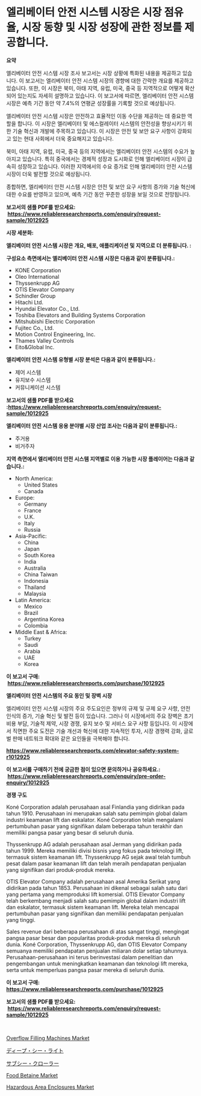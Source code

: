 <p><h1>엘리베이터 안전 시스템 시장은 시장 점유율, 시장 동향 및 시장 성장에 관한 정보를 제공합니다.</h1></p><p><strong>요약</strong></p>
<p><p>엘리베이터 안전 시스템 시장 조사 보고서는 시장 상황에 특화된 내용을 제공하고 있습니다. 이 보고서는 엘리베이터 안전 시스템 시장의 경향에 대한 간략한 개요를 제공하고 있습니다. 또한, 이 시장은 북미, 아태 지역, 유럽, 미국, 중국 등 지역적으로 어떻게 확산되어 있는지도 자세히 설명하고 있습니다. 이 보고서에 따르면, 엘리베이터 안전 시스템 시장은 예측 기간 동안 약 7.4%의 연평균 성장률을 기록할 것으로 예상됩니다.</p><p>엘리베이터 안전 시스템 시장은 안전하고 효율적인 이동 수단을 제공하는 데 중요한 역할을 합니다. 이 시장은 엘리베이터 및 에스컬레이터 시스템의 안전성을 향상시키기 위한 기술 혁신과 개발에 주목하고 있습니다. 이 시장은 안전 및 보안 요구 사항이 강화되고 있는 현대 사회에서 더욱 중요해지고 있습니다.</p><p>북미, 아태 지역, 유럽, 미국, 중국 등의 지역에서는 엘리베이터 안전 시스템의 수요가 높아지고 있습니다. 특히 중국에서는 경제적 성장과 도시화로 인해 엘리베이터 시장이 급속히 성장하고 있습니다. 이러한 지역에서의 수요 증가로 인해 엘리베이터 안전 시스템 시장이 더욱 발전할 것으로 예상됩니다.</p><p>종합하면, 엘리베이터 안전 시스템 시장은 안전 및 보안 요구 사항의 증가와 기술 혁신에 대한 수요를 반영하고 있으며, 예측 기간 동안 꾸준한 성장을 보일 것으로 전망됩니다.</p></p>
<p><strong>보고서의 샘플 PDF를 받으세요: &nbsp;<a href="https://www.reliableresearchreports.com/enquiry/request-sample/1012925">https://www.reliableresearchreports.com/enquiry/request-sample/1012925</a></strong></p>
<p><strong>시장 세분화:</strong></p>
<p><strong> 엘리베이터 안전 시스템 시장은 개요, 배포, 애플리케이션 및 지역으로 더 분류됩니다. :</strong></p>
<p><strong>구성요소 측면에서는 엘리베이터 안전 시스템 시장은 다음과 같이 분류됩니다.:</strong></p>
<p><ul><li>KONE Corporation</li><li>Oleo International</li><li>Thyssenkrupp AG</li><li>OTIS Elevator Company</li><li>Schindler Group</li><li>Hitachi Ltd.</li><li>Hyundai Elevator Co., Ltd.</li><li>Toshiba Elevators and Building Systems Corporation</li><li>Mitshubishi Electric Corporation</li><li>Fujitec Co., Ltd.</li><li>Motion Control Engineering, Inc.</li><li>Thames Valley Controls</li><li>Eito&Global Inc.</li></ul></p>
<p><strong> 엘리베이터 안전 시스템 유형별 시장 분석은 다음과 같이 분류됩니다.:</strong></p>
<p><ul><li>제어 시스템</li><li>유지보수 시스템</li><li>커뮤니케이션 시스템</li></ul></p>
<p><strong>보고서의 샘플 PDF를 받으세요 :<a href="https://www.reliableresearchreports.com/enquiry/request-sample/1012925">https://www.reliableresearchreports.com/enquiry/request-sample/1012925</a></strong></p>
<p><strong> 엘리베이터 안전 시스템 응용 분야별 시장 산업 조사는 다음과 같이 분류됩니다.:</strong></p>
<p><ul><li>주거용</li><li>비거주자</li></ul></p>
<p><strong>지역 측면에서 엘리베이터 안전 시스템 지역별로 이용 가능한 시장 플레이어는 다음과 같습니다.:</strong></p>
<p><ul>
    <li>
        North America:
        <ul>
            <li>United States</li>
            <li>Canada</li>
        </ul>
    </li>
    <li>
        Europe:
        <ul>
            <li>Germany</li>
            <li>France</li>
            <li>U.K.</li>
            <li>Italy</li>
            <li>Russia</li>
        </ul>
    </li>
    <li>
        Asia-Pacific:
        <ul>
            <li>China</li>
            <li>Japan</li>
            <li>South Korea</li>
            <li>India</li>
            <li>Australia</li>
            <li>China Taiwan</li>
            <li>Indonesia</li>
            <li>Thailand</li>
            <li>Malaysia</li>
        </ul>
    </li>
    <li>
        Latin America:
        <ul>
            <li>Mexico</li>
            <li>Brazil</li>
            <li>Argentina Korea</li>
            <li>Colombia</li>
        </ul>
    </li>
    <li>
        Middle East & Africa:
        <ul>
            <li>Turkey</li>
            <li>Saudi</li>
            <li>Arabia</li>
            <li>UAE</li>
            <li>Korea</li>
        </ul>
    </li>
    </ul></p>
<p><strong>이 보고서 구매: &nbsp;<a href="https://www.reliableresearchreports.com/purchase/1012925">https://www.reliableresearchreports.com/purchase/1012925</a></strong></p>
<p><strong>엘리베이터 안전 시스템의 주요 동인 및 장벽 시장</strong></p>
<p><p>엘리베이터 안전 시스템 시장의 주요 주도요인은 정부의 규제 및 규제 요구 사항, 안전 인식의 증가, 기술 혁신 및 발전 등이 있습니다. 그러나 이 시장에서의 주요 장벽은 초기 비용 부담, 기술적 제약, 시장 경쟁, 유지 보수 및 서비스 요구 사항 등입니다. 이 시장에서 직면한 주요 도전은 기술 개선과 혁신에 대한 지속적인 투자, 시장 경쟁력 강화, 글로벌 판매 네트워크 확대와 같은 요인들을 극복해야 합니다.</p></p>
<p><strong><a href="https://www.reliableresearchreports.com/elevator-safety-system-r1012925">https://www.reliableresearchreports.com/elevator-safety-system-r1012925</a></strong></p>
<p><strong>이 보고서를 구매하기 전에 궁금한 점이 있으면 문의하거나 공유하세요.: &nbsp;<a href="https://www.reliableresearchreports.com/enquiry/pre-order-enquiry/1012925">https://www.reliableresearchreports.com/enquiry/pre-order-enquiry/1012925</a></strong></p>
<p><strong>경쟁 구도</strong></p>
<p><p>Koné Corporation adalah perusahaan asal Finlandia yang didirikan pada tahun 1910. Perusahaan ini merupakan salah satu pemimpin global dalam industri keamanan lift dan eskalator. Koné Corporation telah mengalami pertumbuhan pasar yang signifikan dalam beberapa tahun terakhir dan memiliki pangsa pasar yang besar di seluruh dunia.</p><p>Thyssenkrupp AG adalah perusahaan asal Jerman yang didirikan pada tahun 1999. Mereka memiliki divisi bisnis yang fokus pada teknologi lift, termasuk sistem keamanan lift. Thyssenkrupp AG sejak awal telah tumbuh pesat dalam pasar keamanan lift dan telah meraih pendapatan penjualan yang signifikan dari produk-produk mereka.</p><p>OTIS Elevator Company adalah perusahaan asal Amerika Serikat yang didirikan pada tahun 1853. Perusahaan ini dikenal sebagai salah satu dari yang pertama yang memproduksi lift komersial. OTIS Elevator Company telah berkembang menjadi salah satu pemimpin global dalam industri lift dan eskalator, termasuk sistem keamanan lift. Mereka telah mencapai pertumbuhan pasar yang signifikan dan memiliki pendapatan penjualan yang tinggi.</p><p>Sales revenue dari beberapa perusahaan di atas sangat tinggi, mengingat pangsa pasar besar dan popularitas produk-produk mereka di seluruh dunia. Koné Corporation, Thyssenkrupp AG, dan OTIS Elevator Company semuanya memiliki pendapatan penjualan miliaran dolar setiap tahunnya. Perusahaan-perusahaan ini terus berinvestasi dalam penelitian dan pengembangan untuk meningkatkan keamanan dan teknologi lift mereka, serta untuk memperluas pangsa pasar mereka di seluruh dunia.</p></p>
<p><strong>이 보고서 구매: &nbsp; <a href="https://www.reliableresearchreports.com/purchase/1012925">https://www.reliableresearchreports.com/purchase/1012925</a></strong></p>
<p><strong>보고서의 샘플 PDF를 받으세요: &nbsp;<a href="https://www.reliableresearchreports.com/enquiry/request-sample/1012925">https://www.reliableresearchreports.com/enquiry/request-sample/1012925</a></strong><strong></strong></p>
<p>&nbsp;</p>
<p><p><a href="https://github.com/khayangel/Market-Research-Report-List-3/blob/main/overflow-filling-machines-market.md">Overflow Filling Machines Market</a></p><p><a href="https://github.com/qwpelcjko9242629/Market-Research-Report-List-1/blob/main/819273729422.md">ディープ・シー・ライト</a></p><p><a href="https://github.com/gfggqjbfys368009/Market-Research-Report-List-1/blob/main/185632729423.md">サブシー・クローラー</a></p><p><a href="https://adventurous-uranium-ef9.notion.site/Food-Betaine-Market-Outlook-Industry-Overview-and-Forecast-2024-to-2031-b3b30bd082fa497680d363eb3c84b8c9">Food Betaine Market</a></p><p><a href="https://view.publitas.com/reportprime-1/analyzing-hazardous-area-enclosures-market-global-industry-perspective-and-forecast-2024-to-2031/">Hazardous Area Enclosures Market</a></p></p>